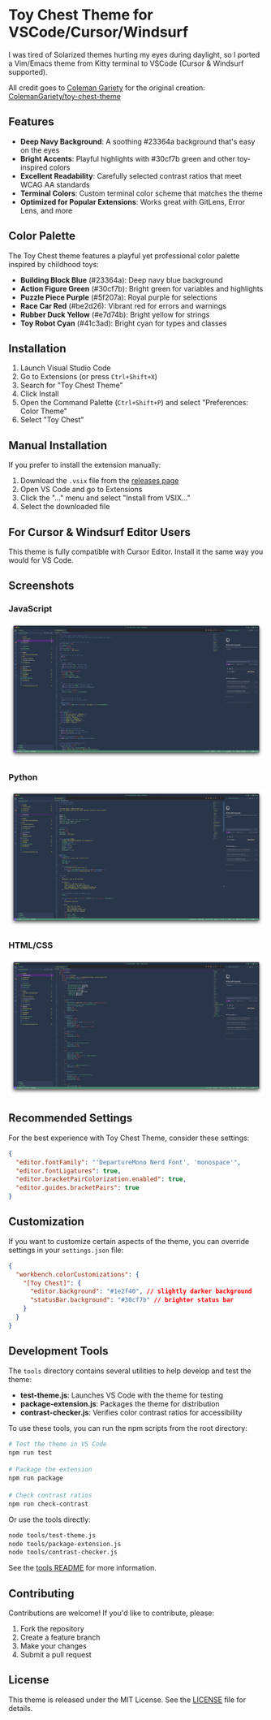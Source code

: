 # Toy Chest Theme for VSCode/Cursor/Windsurf

I was tired of Solarized themes hurting my eyes during daylight, so I ported a Vim/Emacs theme from Kitty terminal to VSCode (Cursor &  Windsurf supported).

All credit goes to <a href="https://github.com/ColemanGariety">Coleman Gariety</a> for the original creation: <a href="https://github.com/ColemanGariety/toy-chest-theme">ColemanGariety/toy-chest-theme</a>

## Features

- **Deep Navy Background**: A soothing #23364a background that's easy on the eyes
- **Bright Accents**: Playful highlights with #30cf7b green and other toy-inspired colors
- **Excellent Readability**: Carefully selected contrast ratios that meet WCAG AA standards
- **Terminal Colors**: Custom terminal color scheme that matches the theme
- **Optimized for Popular Extensions**: Works great with GitLens, Error Lens, and more

## Color Palette

The Toy Chest theme features a playful yet professional color palette inspired by childhood toys:

- **Building Block Blue** (#23364a): Deep navy blue background
- **Action Figure Green** (#30cf7b): Bright green for variables and highlights
- **Puzzle Piece Purple** (#5f207a): Royal purple for selections
- **Race Car Red** (#be2d26): Vibrant red for errors and warnings
- **Rubber Duck Yellow** (#e7d74b): Bright yellow for strings
- **Toy Robot Cyan** (#41c3ad): Bright cyan for types and classes

## Installation

1. Launch Visual Studio Code
2. Go to Extensions (or press `Ctrl+Shift+X`)
3. Search for "Toy Chest Theme"
4. Click Install
5. Open the Command Palette (`Ctrl+Shift+P`) and select "Preferences: Color Theme"
6. Select "Toy Chest"

## Manual Installation

If you prefer to install the extension manually:

1. Download the `.vsix` file from the [releases page](https://github.com/fakebizprez/toy-chest-theme/releases)
2. Open VS Code and go to Extensions
3. Click the "..." menu and select "Install from VSIX..."
4. Select the downloaded file

## For Cursor & Windsurf Editor Users

This theme is fully compatible with Cursor Editor. Install it the same way you would for VS Code.

## Screenshots

### JavaScript
![JavaScript](screenshots/javascript.png)

### Python
![Python](screenshots/python.png)

### HTML/CSS
![HTML/CSS](screenshots/html-css.png)

## Recommended Settings

For the best experience with Toy Chest Theme, consider these settings:

```json
{
  "editor.fontFamily": "'DepartureMono Nerd Font', 'monospace'",
  "editor.fontLigatures": true,
  "editor.bracketPairColorization.enabled": true,
  "editor.guides.bracketPairs": true
}
```

## Customization

If you want to customize certain aspects of the theme, you can override settings in your `settings.json` file:

```json
{
  "workbench.colorCustomizations": {
    "[Toy Chest]": {
      "editor.background": "#1e2f40", // slightly darker background
      "statusBar.background": "#30cf7b" // brighter status bar
    }
  }
}
```

## Development Tools

The `tools` directory contains several utilities to help develop and test the theme:

- **test-theme.js**: Launches VS Code with the theme for testing
- **package-extension.js**: Packages the theme for distribution
- **contrast-checker.js**: Verifies color contrast ratios for accessibility

To use these tools, you can run the npm scripts from the root directory:

```bash
# Test the theme in VS Code
npm run test

# Package the extension
npm run package

# Check contrast ratios
npm run check-contrast
```

Or use the tools directly:

```bash
node tools/test-theme.js
node tools/package-extension.js
node tools/contrast-checker.js
```

See the [tools README](tools/README.md) for more information.

## Contributing

Contributions are welcome! If you'd like to contribute, please:

1. Fork the repository
2. Create a feature branch
3. Make your changes
4. Submit a pull request

## License

This theme is released under the MIT License. See the [LICENSE](LICENSE) file for details.


